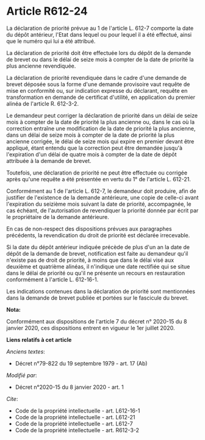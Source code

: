 # Article R612-24

La déclaration de priorité prévue au 1 de l'article L. 612-7 comporte la date du dépôt antérieur, l'Etat dans lequel ou pour
lequel il a été effectué, ainsi que le numéro qui lui a été attribué. 

La déclaration de priorité doit être effectuée lors du dépôt de la demande de brevet ou dans le délai de seize mois à compter
de la date de priorité la plus ancienne revendiquée. 

La déclaration de priorité revendiquée dans le cadre d'une demande de brevet déposée sous la forme d'une demande provisoire
vaut requête de mise en conformité ou, sur indication expresse du déclarant, requête en transformation en demande de
certificat d'utilité, en application du premier alinéa de l'article R. 612-3-2. 

Le demandeur peut corriger la déclaration de priorité dans un délai de seize mois à compter de la date de priorité la plus
ancienne ou, dans le cas où la correction entraîne une modification de la date de priorité la plus ancienne, dans un délai de
seize mois à compter de la date de priorité la plus ancienne corrigée, le délai de seize mois qui expire en premier devant
être appliqué, étant entendu que la correction peut être demandée jusqu'à l'expiration d'un délai de quatre mois à compter de
la date de dépôt attribuée à la demande de brevet. 

Toutefois, une déclaration de priorité ne peut être effectuée ou corrigée après qu'une requête a été présentée en vertu du 1°
de l'article L. 612-21. 

Conformément au 1 de l'article L. 612-7, le demandeur doit produire, afin de justifier de l'existence de la demande
antérieure, une copie de celle-ci avant l'expiration du seizième mois suivant la date de priorité, accompagnée, le cas
échéant, de l'autorisation de revendiquer la priorité donnée par écrit par le propriétaire de la demande antérieure. 

En cas de non-respect des dispositions prévues aux paragraphes précédents, la revendication du droit de priorité est déclarée
irrecevable. 

Si la date du dépôt antérieur indiquée précède de plus d'un an la date de dépôt de la demande de brevet, notification est
faite au demandeur qu'il n'existe pas de droit de priorité, à moins que dans le délai visé aux deuxième et quatrième alinéas,
il n'indique une date rectifiée qui se situe dans le délai de priorité ou qu'il ne présente un recours en restauration
conformément à l'article L. 612-16-1. 

Les indications contenues dans la déclaration de priorité sont mentionnées dans la demande de brevet publiée et portées sur
le fascicule du brevet.

**Nota:**

Conformément aux dispositions de l'article 7 du décret n° 2020-15 du 8 janvier 2020, ces dispositions entrent en vigueur le
1er juillet 2020.

**Liens relatifs à cet article**

_Anciens textes_:

  - Décret n°79-822 du 19 septembre 1979 - art. 17 (Ab)

_Modifié par_:

  - Décret n°2020-15 du 8 janvier 2020 - art. 1

_Cite_:

  - Code de la propriété intellectuelle - art. L612-16-1
  - Code de la propriété intellectuelle - art. L612-21
  - Code de la propriété intellectuelle - art. L612-7
  - Code de la propriété intellectuelle - art. R612-3-2

